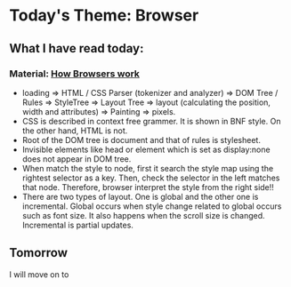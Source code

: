 # Today's Theme: Browser
    
## What I have read today:
### Material: [How Browsers work](https://www.html5rocks.com/ja/tutorials/internals/howbrowserswork/)
- loading => HTML / CSS Parser (tokenizer and analyzer) => DOM Tree / Rules => StyleTree => Layout Tree => layout (calculating the position, width and attributes) => Painting => pixels.
- CSS is described in context free grammer. It is shown in BNF style. On the other hand, HTML is not. 
- Root of the DOM tree is document and that of rules is stylesheet.
- Invisible elements like head or element which is set as display:none does not appear in DOM tree.
- When match the style to node, first it search the style map using the rightest selector as a key. Then, check the selector in the left matches that node. Therefore, browser interpret the style from the right side!!
- There are two types of layout. One is global and the other one is incremental. Global occurs when style change related to global occurs such as font size. It also happens when the scroll size is changed. Incremental is partial updates.

## Tomorrow
I will move on to []()
